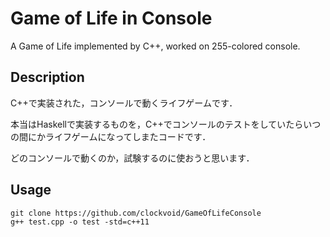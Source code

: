 # Game of Life in Console
A Game of Life implemented by C++, worked on 255-colored console.

## Description
C++で実装された，コンソールで動くライフゲームです．

本当はHaskellで実装するものを，C++でコンソールのテストをしていたらいつの間にかライフゲームになってしまたコードです．

どのコンソールで動くのか，試験するのに使おうと思います．

## Usage
```
git clone https://github.com/clockvoid/GameOfLifeConsole
g++ test.cpp -o test -std=c++11
```

